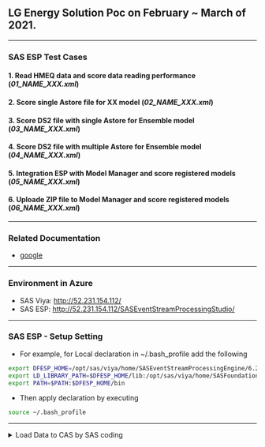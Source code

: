 ## LG Energy Solution Poc on February ~ March of 2021.

---

### SAS ESP Test Cases
#### 1. Read HMEQ data and score data reading performance (_01_NAME_XXX.xml_)
#### 2. Score single Astore file for XX model (_02_NAME_XXX.xml_)
#### 3. Score DS2 file with single Astore for Ensemble model (_03_NAME_XXX.xml_)
#### 4. Score DS2 file with multiple Astore for Ensemble model (_04_NAME_XXX.xml_)
#### 5. Integration ESP with Model Manager and score registered models (_05_NAME_XXX.xml_)
#### 6. Uploade ZIP file to Model Manager and score registered models (_06_NAME_XXX.xml_)

---

### Related Documentation
- [google](https://www.google.com/)

---

### Environment in Azure
- SAS Viya: http://52.231.154.112/
- SAS ESP: http://52.231.154.112/SASEventStreamProcessingStudio/

---

### SAS ESP - Setup Setting
- For example, for Local declaration in ~/.bash_profile add the following
```bash
export DFESP_HOME=/opt/sas/viya/home/SASEventStreamProcessingEngine/6.2
export LD_LIBRARY_PATH=$DFESP_HOME/lib:/opt/sas/viya/home/SASFoundation/sasexe
export PATH=$PATH:$DFESP_HOME/bin
```
- Then apply declaration by executing
```bash
source ~/.bash_profile
```

---

<details><summary>Load Data to CAS by SAS coding</summary>
- Load CSV file to CAS
```sas
cas mysess ;
caslib _all_ assign ;

%let indata=/home/viyademo20/LG_EnSol/hmeq.csv ;

proc cas ;
table.droptable / caslib="public" name="hmeq" quiet=true;
	upload path="&indata"               
	casOut={name="hmeq" caslib="public" promote=true}
	importOptions={fileType="csv"} ; 
run ;

proc contents data = public.hmeq ; run ;

cas mysess  terminate ;
```

- [Six Easy Ways to Import Local SAS Data Sets into CAS (SAS Viya 3.5)](https://communities.sas.com/t5/SAS-Communities-Library/Six-Easy-Ways-to-Import-Local-SAS-Data-Sets-into-CAS-SAS-Viya-3/ta-p/671255)

</details>

---

### HMEQ Variable Settings in VDMML Pipeline

Num | Variable | Type | Role | Level
----|---------|------|------|------
1 | BAD | Numeric | Target | Binary
2 | CLAGE | Numeric | Input | Interval
3 | CLNO | Numeric | Input |Interval
4 | DEBTINC | Numeric | Input | Interval
5 | DELINQ | Numeric | Input | Interval
6 | DEROG | Numeric | Input | Interval
7 | JOB | Character | Input | Nominal
8 | LOAN | Numeric | Input | Interval
10 | MORTDUE | Numeric | Input | Interval
11 | NINQ | Numeric | Input | Interval
12 | REASON | Character | Input | Nominal
13 | VALUE | Numeric | Input | Interval
14 | YOJ | Numeric | Input | Interval

---

